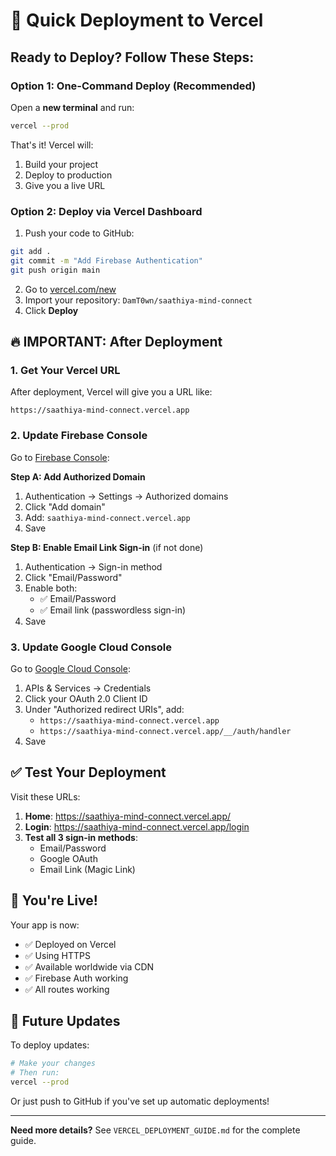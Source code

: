 # 🚀 Quick Deployment to Vercel

## Ready to Deploy? Follow These Steps:

### Option 1: One-Command Deploy (Recommended)

Open a **new terminal** and run:

```bash
vercel --prod
```

That's it! Vercel will:
1. Build your project
2. Deploy to production
3. Give you a live URL

### Option 2: Deploy via Vercel Dashboard

1. Push your code to GitHub:
```bash
git add .
git commit -m "Add Firebase Authentication"
git push origin main
```

2. Go to [vercel.com/new](https://vercel.com/new)
3. Import your repository: `DamT0wn/saathiya-mind-connect`
4. Click **Deploy**

## 🔥 IMPORTANT: After Deployment

### 1. Get Your Vercel URL

After deployment, Vercel will give you a URL like:
```
https://saathiya-mind-connect.vercel.app
```

### 2. Update Firebase Console

Go to [Firebase Console](https://console.firebase.google.com/):

**Step A: Add Authorized Domain**
1. Authentication → Settings → Authorized domains
2. Click "Add domain"
3. Add: `saathiya-mind-connect.vercel.app`
4. Save

**Step B: Enable Email Link Sign-in** (if not done)
1. Authentication → Sign-in method
2. Click "Email/Password"
3. Enable both:
   - ✅ Email/Password
   - ✅ Email link (passwordless sign-in)
4. Save

### 3. Update Google Cloud Console

Go to [Google Cloud Console](https://console.cloud.google.com/):

1. APIs & Services → Credentials
2. Click your OAuth 2.0 Client ID
3. Under "Authorized redirect URIs", add:
   - `https://saathiya-mind-connect.vercel.app`
   - `https://saathiya-mind-connect.vercel.app/__/auth/handler`
4. Save

## ✅ Test Your Deployment

Visit these URLs:

1. **Home**: https://saathiya-mind-connect.vercel.app/
2. **Login**: https://saathiya-mind-connect.vercel.app/login
3. **Test all 3 sign-in methods**:
   - Email/Password
   - Google OAuth
   - Email Link (Magic Link)

## 🎉 You're Live!

Your app is now:
- ✅ Deployed on Vercel
- ✅ Using HTTPS
- ✅ Available worldwide via CDN
- ✅ Firebase Auth working
- ✅ All routes working

## 🔄 Future Updates

To deploy updates:

```bash
# Make your changes
# Then run:
vercel --prod
```

Or just push to GitHub if you've set up automatic deployments!

---

**Need more details?** See `VERCEL_DEPLOYMENT_GUIDE.md` for the complete guide.
